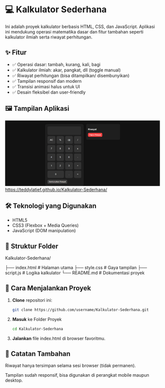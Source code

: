 # 💻 Kalkulator Sederhana

Ini adalah proyek kalkulator berbasis HTML, CSS, dan JavaScript. Aplikasi ini mendukung operasi matematika dasar dan fitur tambahan seperti kalkulator ilmiah serta riwayat perhitungan.

## ✨ Fitur

- ✅ Operasi dasar: tambah, kurang, kali, bagi
- ✅ Kalkulator ilmiah: akar, pangkat, dll (toggle manual)
- ✅ Riwayat perhitungan (bisa ditampilkan/ disembunyikan)
- ✅ Tampilan responsif dan modern
- ✅ Transisi animasi halus untuk UI
- ✅ Desain fleksibel dan user-friendly


## 🖼️ Tampilan Aplikasi

![Tampilan Kalkulator](image.png) 
https://teddylatief.github.io/Kalkulator-Sederhana/

## 🛠️ Teknologi yang Digunakan

- HTML5
- CSS3 (Flexbox + Media Queries)
- JavaScript (DOM manipulation)

## 📁 Struktur Folder

Kalkulator-Sederhana/

├── index.html # Halaman utama
├── style.css # Gaya tampilan
├── script.js # Logika kalkulator
└── README.md # Dokumentasi proyek



## 🚀 Cara Menjalankan Proyek

1. **Clone** repositori ini:

   ```bash
   git clone https://github.com/username/Kalkulator-Sederhana.git

2. **Masuk** ke Folder Proyek

   ```bash
   cd Kalkulator-Sederhana
   ```

3. **Jalankan** file index.html di browser favoritmu.


## 📌 Catatan Tambahan

Riwayat hanya tersimpan selama sesi browser (tidak permanen).

Tampilan sudah responsif, bisa digunakan di perangkat mobile maupun desktop.
